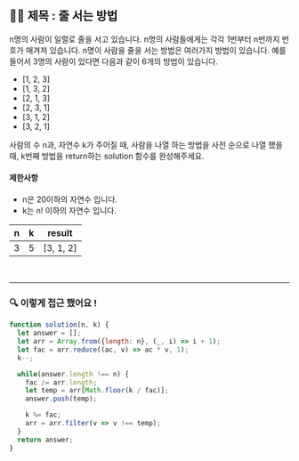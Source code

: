 ## ✍🏻 제목 : 줄 서는 방법
n명의 사람이 일렬로 줄을 서고 있습니다. n명의 사람들에게는 각각 1번부터 n번까지 번호가 매겨져 있습니다. n명이 사람을 줄을 서는 방법은 여러가지 방법이 있습니다. 예를 들어서 3명의 사람이 있다면 다음과 같이 6개의 방법이 있습니다.

- [1, 2, 3]
- [1, 3, 2]
- [2, 1, 3]
- [2, 3, 1]
- [3, 1, 2]
- [3, 2, 1]

사람의 수 n과, 자연수 k가 주어질 때, 사람을 나열 하는 방법을 사전 순으로 나열 했을 때, k번째 방법을 return하는 solution 함수를 완성해주세요.

#### 제한사항
- n은 20이하의 자연수 입니다.
- k는 n! 이하의 자연수 입니다.

|n|k|result|
|:------:|:----:|:----:|
|3|5|[3, 1, 2]|

</br>

---

### 🔍 이렇게 접근 했어요 !

```javascript
function solution(n, k) {
  let answer = [];
  let arr = Array.from({length: n}, (_, i) => i + 1);
  let fac = arr.reduce((ac, v) => ac * v, 1);
  k--;

  while(answer.length !== n) {
    fac /= arr.length;
    let temp = arr[Math.floor(k / fac)];
    answer.push(temp);

    k %= fac;
    arr = arr.filter(v => v !== temp);
  }
  return answer;
}
```